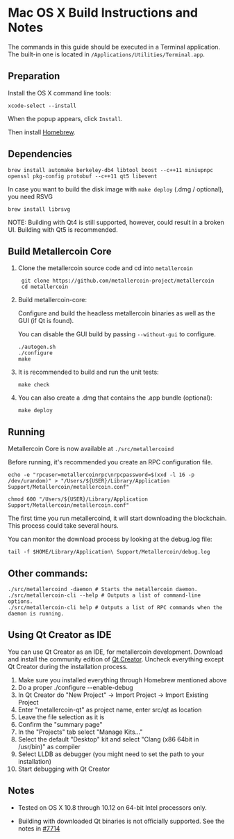 Mac OS X Build Instructions and Notes
====================================
The commands in this guide should be executed in a Terminal application.
The built-in one is located in `/Applications/Utilities/Terminal.app`.

Preparation
-----------
Install the OS X command line tools:

`xcode-select --install`

When the popup appears, click `Install`.

Then install [Homebrew](http://brew.sh).

Dependencies
----------------------

    brew install automake berkeley-db4 libtool boost --c++11 miniupnpc openssl pkg-config protobuf --c++11 qt5 libevent

In case you want to build the disk image with `make deploy` (.dmg / optional), you need RSVG

    brew install librsvg

NOTE: Building with Qt4 is still supported, however, could result in a broken UI. Building with Qt5 is recommended.

Build Metallercoin Core
------------------------

1. Clone the metallercoin source code and cd into `metallercoin`

        git clone https://github.com/metallercoin-project/metallercoin
        cd metallercoin

2.  Build metallercoin-core:

    Configure and build the headless metallercoin binaries as well as the GUI (if Qt is found).

    You can disable the GUI build by passing `--without-gui` to configure.

        ./autogen.sh
        ./configure
        make

3.  It is recommended to build and run the unit tests:

        make check

4.  You can also create a .dmg that contains the .app bundle (optional):

        make deploy

Running
-------

Metallercoin Core is now available at `./src/metallercoind`

Before running, it's recommended you create an RPC configuration file.

    echo -e "rpcuser=metallercoinrpc\nrpcpassword=$(xxd -l 16 -p /dev/urandom)" > "/Users/${USER}/Library/Application Support/Metallercoin/metallercoin.conf"

    chmod 600 "/Users/${USER}/Library/Application Support/Metallercoin/metallercoin.conf"

The first time you run metallercoind, it will start downloading the blockchain. This process could take several hours.

You can monitor the download process by looking at the debug.log file:

    tail -f $HOME/Library/Application\ Support/Metallercoin/debug.log

Other commands:
-------

    ./src/metallercoind -daemon # Starts the metallercoin daemon.
    ./src/metallercoin-cli --help # Outputs a list of command-line options.
    ./src/metallercoin-cli help # Outputs a list of RPC commands when the daemon is running.

Using Qt Creator as IDE
------------------------
You can use Qt Creator as an IDE, for metallercoin development.
Download and install the community edition of [Qt Creator](https://www.qt.io/download/).
Uncheck everything except Qt Creator during the installation process.

1. Make sure you installed everything through Homebrew mentioned above
2. Do a proper ./configure --enable-debug
3. In Qt Creator do "New Project" -> Import Project -> Import Existing Project
4. Enter "metallercoin-qt" as project name, enter src/qt as location
5. Leave the file selection as it is
6. Confirm the "summary page"
7. In the "Projects" tab select "Manage Kits..."
8. Select the default "Desktop" kit and select "Clang (x86 64bit in /usr/bin)" as compiler
9. Select LLDB as debugger (you might need to set the path to your installation)
10. Start debugging with Qt Creator

Notes
-----

* Tested on OS X 10.8 through 10.12 on 64-bit Intel processors only.

* Building with downloaded Qt binaries is not officially supported. See the notes in [#7714](https://github.com/bitcoin/bitcoin/issues/7714)

